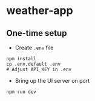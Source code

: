 # weather-app

## One-time setup

* Create `.env` file
```shell
npm install
cp .env.default .env
# Adjust API_KEY in .env
```

* Bring up the UI server on port
```shell
npm run dev
```